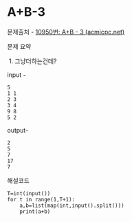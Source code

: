 # A+B-3

문제출처 - [10950번: A+B - 3 (acmicpc.net)](https://www.acmicpc.net/problem/10950)

문제 요약 

​	1. 그냥더하는건데?

input - 

```
5
1 1
2 3
3 4
9 8
5 2
```

output-

```
2
5
7
17
7
```

해설코드 

```
T=int(input())
for t in range(1,T+1):
    a,b=list(map(int,input().split()))
    print(a+b)
```

